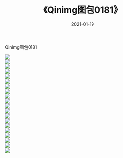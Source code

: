 ﻿---
layout: post
title:  《Qinimg图包0181》
date:   2021-01-19
img: http://imgx.orgx.ga/Qinimg图包/Qinimg图包0181/000.jpg
categories: [美女, 清纯, 唯美]
---

Qinimg图包0181

 ![](http://imgx.orgx.ga/Qinimg图包/Qinimg图包0181/001.jpg) <br>![](http://imgx.orgx.ga/Qinimg图包/Qinimg图包0181/002.jpg) <br>![](http://imgx.orgx.ga/Qinimg图包/Qinimg图包0181/003.jpg) <br>![](http://imgx.orgx.ga/Qinimg图包/Qinimg图包0181/004.jpg) <br>![](http://imgx.orgx.ga/Qinimg图包/Qinimg图包0181/005.jpg) <br>![](http://imgx.orgx.ga/Qinimg图包/Qinimg图包0181/006.jpg) <br>![](http://imgx.orgx.ga/Qinimg图包/Qinimg图包0181/007.jpg) <br>![](http://imgx.orgx.ga/Qinimg图包/Qinimg图包0181/008.jpg) <br>![](http://imgx.orgx.ga/Qinimg图包/Qinimg图包0181/009.jpg) <br>![](http://imgx.orgx.ga/Qinimg图包/Qinimg图包0181/010.jpg) <br>![](http://imgx.orgx.ga/Qinimg图包/Qinimg图包0181/011.jpg) <br>![](http://imgx.orgx.ga/Qinimg图包/Qinimg图包0181/012.jpg) <br>![](http://imgx.orgx.ga/Qinimg图包/Qinimg图包0181/013.jpg) <br>![](http://imgx.orgx.ga/Qinimg图包/Qinimg图包0181/014.jpg) <br>![](http://imgx.orgx.ga/Qinimg图包/Qinimg图包0181/015.jpg) <br>![](http://imgx.orgx.ga/Qinimg图包/Qinimg图包0181/016.jpg) <br>![](http://imgx.orgx.ga/Qinimg图包/Qinimg图包0181/017.jpg) <br>![](http://imgx.orgx.ga/Qinimg图包/Qinimg图包0181/018.jpg) <br>![](http://imgx.orgx.ga/Qinimg图包/Qinimg图包0181/019.jpg) <br>![](http://imgx.orgx.ga/Qinimg图包/Qinimg图包0181/020.jpg) <br>